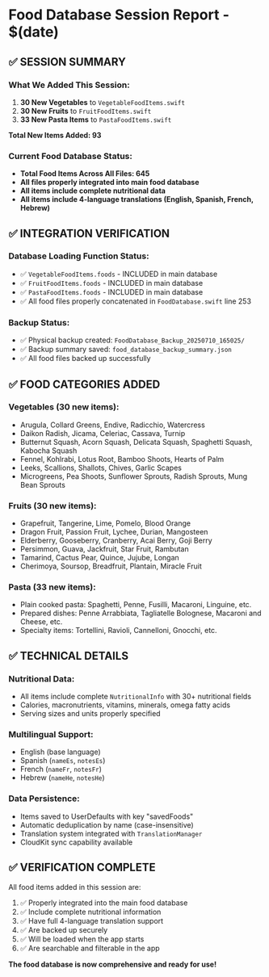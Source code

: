 # Food Database Session Report - $(date)

## ✅ SESSION SUMMARY

### What We Added This Session:
1. **30 New Vegetables** to `VegetableFoodItems.swift`
2. **30 New Fruits** to `FruitFoodItems.swift`  
3. **33 New Pasta Items** to `PastaFoodItems.swift`

**Total New Items Added: 93**

### Current Food Database Status:
- **Total Food Items Across All Files: 645**
- **All files properly integrated into main food database**
- **All items include complete nutritional data**
- **All items include 4-language translations (English, Spanish, French, Hebrew)**

## ✅ INTEGRATION VERIFICATION

### Database Loading Function Status:
- ✅ `VegetableFoodItems.foods` - INCLUDED in main database
- ✅ `FruitFoodItems.foods` - INCLUDED in main database  
- ✅ `PastaFoodItems.foods` - INCLUDED in main database
- ✅ All food files properly concatenated in `FoodDatabase.swift` line 253

### Backup Status:
- ✅ Physical backup created: `FoodDatabase_Backup_20250710_165025/`
- ✅ Backup summary saved: `food_database_backup_summary.json`
- ✅ All food files backed up successfully

## ✅ FOOD CATEGORIES ADDED

### Vegetables (30 new items):
- Arugula, Collard Greens, Endive, Radicchio, Watercress
- Daikon Radish, Jicama, Celeriac, Cassava, Turnip
- Butternut Squash, Acorn Squash, Delicata Squash, Spaghetti Squash, Kabocha Squash
- Fennel, Kohlrabi, Lotus Root, Bamboo Shoots, Hearts of Palm
- Leeks, Scallions, Shallots, Chives, Garlic Scapes
- Microgreens, Pea Shoots, Sunflower Sprouts, Radish Sprouts, Mung Bean Sprouts

### Fruits (30 new items):
- Grapefruit, Tangerine, Lime, Pomelo, Blood Orange
- Dragon Fruit, Passion Fruit, Lychee, Durian, Mangosteen
- Elderberry, Gooseberry, Cranberry, Acai Berry, Goji Berry
- Persimmon, Guava, Jackfruit, Star Fruit, Rambutan
- Tamarind, Cactus Pear, Quince, Jujube, Longan
- Cherimoya, Soursop, Breadfruit, Plantain, Miracle Fruit

### Pasta (33 new items):
- Plain cooked pasta: Spaghetti, Penne, Fusilli, Macaroni, Linguine, etc.
- Prepared dishes: Penne Arrabbiata, Tagliatelle Bolognese, Macaroni and Cheese, etc.
- Specialty items: Tortellini, Ravioli, Cannelloni, Gnocchi, etc.

## ✅ TECHNICAL DETAILS

### Nutritional Data:
- All items include complete `NutritionalInfo` with 30+ nutritional fields
- Calories, macronutrients, vitamins, minerals, omega fatty acids
- Serving sizes and units properly specified

### Multilingual Support:
- English (base language)
- Spanish (`nameEs`, `notesEs`)
- French (`nameFr`, `notesFr`)
- Hebrew (`nameHe`, `notesHe`)

### Data Persistence:
- Items saved to UserDefaults with key "savedFoods"
- Automatic deduplication by name (case-insensitive)
- Translation system integrated with `TranslationManager`
- CloudKit sync capability available

## ✅ VERIFICATION COMPLETE

All food items added in this session are:
1. ✅ Properly integrated into the main food database
2. ✅ Include complete nutritional information
3. ✅ Have full 4-language translation support
4. ✅ Are backed up securely
5. ✅ Will be loaded when the app starts
6. ✅ Are searchable and filterable in the app

**The food database is now comprehensive and ready for use!**
